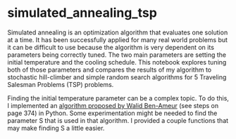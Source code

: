 # simulated_annealing_tsp
Simulated annealing is an optimization algorithm that evaluates one solution at a time. It has been successfully applied for many real world problems but it can be difficult to use because the algorithm is very dependent on its parameters being correctly tuned. The two main parameters are setting the initial temperature and the cooling schedule. This notebook explores tuning both of those parameters and compares the results of my algorithm to stochastic hill-climber and simple random search algorithms for 5 Traveling Salesman Problems (TSP) problems.

Finding the initial temperature parameter can be a complex topic. To do this, I implemented an [algorithm proposed by Walid Ben-Ameur](https://www.mendeley.com/catalogue/8a3521ca-3e4d-362e-86d6-0d2aad69f398/) (see steps on page 374) in Python. Some experimentation might be needed to find the parameter S that is used in that algorithm. I provided a couple functions that may make finding S a little easier.
